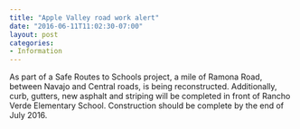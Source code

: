 ```yaml
---
title: "Apple Valley road work alert"
date: "2016-06-11T11:02:30-07:00"
layout: post
categories:
- Information
---
```


As part of a Safe Routes to Schools project, a mile of Ramona Road, between Navajo and Central roads, is being reconstructed. Additionally, curb, gutters, new asphalt and striping will be completed in front of Rancho Verde Elementary School. Construction should be complete by the end of July 2016.